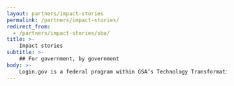 ```yaml
---
layout: partners/impact-stories
permalink: /partners/impact-stories/
redirect_from:
  - /partners/impact-stories/sba/
title: >-
    Impact stories
subtitle: >-
    ## For government, by government
body: >-
    Login.gov is a federal program within GSA’s Technology Transformation Services (TTS). We design and deliver a digital government with and for the American public by partnering with agencies. Learn more about our partnership in the impact stories below.
---
```

